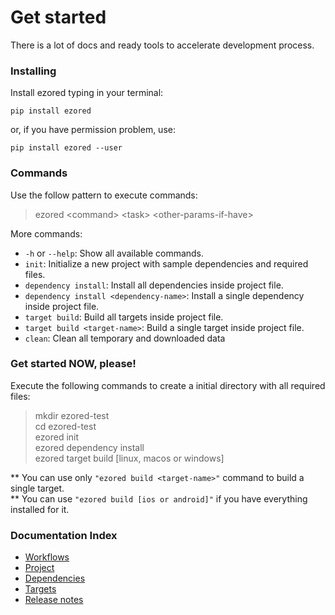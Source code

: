 # Get started

There is a lot of docs and ready tools to accelerate development process.  

### Installing

Install ezored typing in your terminal:

```
pip install ezored 
```

or, if you have permission problem, use:

```
pip install ezored --user 
```

### Commands

Use the follow pattern to execute commands:  
> ezored \<command\> \<task\> \<other-params-if-have\>    

More commands:  

- `-h` or `--help`: Show all available commands.
- `init`: Initialize a new project with sample dependencies and required files.
- `dependency install`: Install all dependencies inside project file.
- `dependency install <dependency-name>`: Install a single dependency inside project file.
- `target build`: Build all targets inside project file.
- `target build <target-name>`: Build a single target inside project file.
- `clean`: Clean all temporary and downloaded data

### Get started NOW, please!

Execute the following commands to create a initial directory with all required files:

> mkdir ezored-test  
> cd ezored-test  
> ezored init  
> ezored dependency install  
> ezored target build [linux, macos or windows] 


** You can use only `"ezored build <target-name>"` command to build a single target.  
** You can use `"ezored build [ios or android]"` if you have everything installed for it.   

### Documentation Index

- [Workflows](WORKFLOWS.md)
- [Project](PROJECT.md)
- [Dependencies](DEPENDENCY.md)
- [Targets](TARGET.md)
- [Release notes](RELEASE-NOTES.md)

